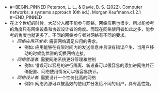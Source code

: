 - #+BEGIN_PINNED
  Peterson, L. L., & Davie, B. S. (2022). Computer networks: a systems approach (6th ed.). Morgan Kaufmann.c1.2.1
  #+END_PINNED
- 在上个世纪的时候，大部分人都不能参与网络，网络应用也很少，所以能参考的角度只有网络设备和协议设计者的角度。而现在网络使用者如此之多，能参考的角度也就更多了。不同的网络参与者对网络有不同的要求。
	- *网络应用开发者*: 需要网络满足应用的需求。
		- 例如: 应用能够在有限时间内的发送信息并且没有错误产生、当用户移动的时候能优雅的切换网络连接。
	- *网络管理者*: 需要网络系统更好管理和控制
		- 例如: 错误可以容易的进行隔离、新设备可以很容易的添加进网络并正确配置、网络使用情况可以很容易统计。
	- *网络设计者*: 需要设计一个性价比高的网络
		- 例如: 网络资源可以被高效的使用并分发给不同的用户，具有高性能。